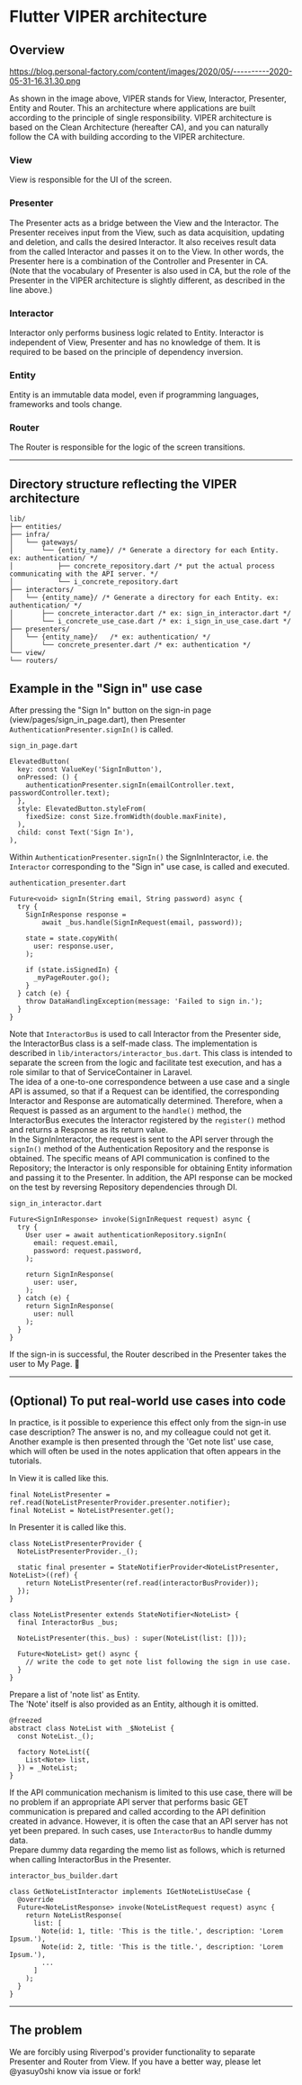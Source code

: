 # Flutter VIPER architecture

## Overview

https://blog.personal-factory.com/content/images/2020/05/----------2020-05-31-16.31.30.png

As shown in the image above, VIPER stands for View, Interactor, Presenter, Entity and Router. This an architecture where applications are built according to the principle of single responsibility. VIPER architecture is based on the Clean Architecture (hereafter CA), and you can naturally follow the CA with building according to the VIPER architecture.  

### View

View is responsible for the UI of the screen.  

### Presenter

The Presenter acts as a bridge between the View and the Interactor. The Presenter receives input from the View, such as data acquisition, updating and deletion, and calls the desired Interactor. It also receives result data from the called Interactor and passes it on to the View. In other words, the Presenter here is a combination of the Controller and Presenter in CA.  
(Note that the vocabulary of Presenter is also used in CA, but the role of the Presenter in the VIPER architecture is slightly different, as described in the line above.)  

### Interactor

Interactor only performs business logic related to Entity. Interactor is independent of View, Presenter and has no knowledge of them. It is required to be based on the principle of dependency inversion.  

### Entity

Entity is an immutable data model, even if programming languages, frameworks and tools change.  

### Router

The Router is responsible for the logic of the screen transitions.  

---

## Directory structure reflecting the VIPER architecture

```text
lib/
├── entities/
├── infra/
│   └── gateways/
│       └── {entity_name}/ /* Generate a directory for each Entity. ex: authentication/ */
│           ├── concrete_repository.dart /* put the actual process communicating with the API server. */
│           └── i_concrete_repository.dart
├── interactors/
│   └── {entity_name}/ /* Generate a directory for each Entity. ex: authentication/ */
│       ├── concrete_interactor.dart /* ex: sign_in_interactor.dart */
│       └── i_concrete_use_case.dart /* ex: i_sign_in_use_case.dart */
├── presenters/
│   └── {entity_name}/   /* ex: authentication/ */
│       └── concrete_presenter.dart /* ex: authentication */
└── view/
└── routers/
```

## Example in the "Sign in" use case

After pressing the "Sign In" button on the sign-in page (view/pages/sign_in_page.dart), then Presenter `AuthenticationPresenter.signIn()` is called.  

`sign_in_page.dart`
```text
ElevatedButton(
  key: const ValueKey('SignInButton'),
  onPressed: () {
    authenticationPresenter.signIn(emailController.text, passwordController.text);
  },
  style: ElevatedButton.styleFrom(
    fixedSize: const Size.fromWidth(double.maxFinite),
  ),
  child: const Text('Sign In'),
),
```

Within `AuthenticationPresenter.signIn()` the SignInInteractor, i.e. the `Interactor` corresponding to the "Sign in" use case, is called and executed.  

`authentication_presenter.dart`
```text
Future<void> signIn(String email, String password) async {
  try {
    SignInResponse response =
        await _bus.handle(SignInRequest(email, password));

    state = state.copyWith(
      user: response.user,
    );

    if (state.isSignedIn) {
      _myPageRouter.go();
    }
  } catch (e) {
    throw DataHandlingException(message: 'Failed to sign in.');
  }
}
```

Note that `InteractorBus` is used to call Interactor from the Presenter side, the InteractorBus class is a self-made class. The implementation is described in `lib/interactors/interactor_bus.dart`. This class is intended to separate the screen from the logic and facilitate test execution, and has a role similar to that of ServiceContainer in Laravel.  
The idea of a one-to-one correspondence between a use case and a single API is assumed, so that if a Request can be identified, the corresponding Interactor and Response are automatically determined. Therefore, when a Request is passed as an argument to the `handle()` method, the InteractorBus executes the Interactor registered by the `register()` method and returns a Response as its return value.  
In the SignInInteractor, the request is sent to the API server through the `signIn()` method of the Authentication Repository and the response is obtained. The specific means of API communication is confined to the Repository; the Interactor is only responsible for obtaining Entity information and passing it to the Presenter. In addition, the API response can be mocked on the test by reversing Repository dependencies through DI.  

`sign_in_interactor.dart`
```text
Future<SignInResponse> invoke(SignInRequest request) async {
  try {
    User user = await authenticationRepository.signIn(
      email: request.email,
      password: request.password,
    );

    return SignInResponse(
      user: user,
    );
  } catch (e) {
    return SignInResponse(
      user: null
    );
  }
}
```

If the sign-in is successful, the Router described in the Presenter takes the user to My Page. :tada:  

---

## (Optional) To put real-world use cases into code

In practice, is it possible to experience this effect only from the sign-in use case description? The answer is no, and my colleague could not get it. Another example is then presented through the 'Get note list' use case, which will often be used in the notes application that often appears in the tutorials.  

In View it is called like this.  

```
final NoteListPresenter = ref.read(NoteListPresenterProvider.presenter.notifier);
final NoteList = NoteListPresenter.get();
```

In Presenter it is called like this.  

```
class NoteListPresenterProvider {
  NoteListPresenterProvider._();

  static final presenter = StateNotifierProvider<NoteListPresenter, NoteList>((ref) {
    return NoteListPresenter(ref.read(interactorBusProvider));
  });
}

class NoteListPresenter extends StateNotifier<NoteList> {
  final InteractorBus _bus;

  NoteListPresenter(this._bus) : super(NoteList(list: []));

  Future<NoteList> get() async {
    // write the code to get note list following the sign in use case.
  }
}
```

Prepare a list of 'note list' as Entity.  
The 'Note' itself is also provided as an Entity, although it is omitted.  

```
@freezed
abstract class NoteList with _$NoteList {
  const NoteList._();

  factory NoteList({
    List<Note> list,
  }) = _NoteList;
}
```

If the API communication mechanism is limited to this use case, there will be no problem if an appropriate API server that performs basic GET communication is prepared and called according to the API definition created in advance. However, it is often the case that an API server has not yet been prepared. In such cases, use `InteractorBus` to handle dummy data.  
Prepare dummy data regarding the memo list as follows, which is returned when calling InteractorBus in the Presenter.  

`interactor_bus_builder.dart`
```
class GetNoteListInteractor implements IGetNoteListUseCase {
  @override
  Future<NoteListResponse> invoke(NoteListRequest request) async {
    return NoteListResponse(
      list: [
        Note(id: 1, title: 'This is the title.', description: 'Lorem Ipsum.'),
        Note(id: 2, title: 'This is the title.', description: 'Lorem Ipsum.'),
        ...
      ]
    );
  }
}
```

---

## The problem

We are forcibly using Riverpod's provider functionality to separate Presenter and Router from View. If you have a better way, please let @yasuy0shi know via issue or fork!
